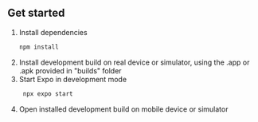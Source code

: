 ## Get started

1. Install dependencies
   ```bash
   npm install
   ```
2. Install development build on real device or simulator, using the .app or .apk provided in "builds" folder
2. Start Expo in development mode
   ```bash
    npx expo start
   ```
3. Open installed development build on mobile device or simulator
